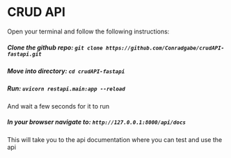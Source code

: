 # CRUD API

Open your terminal and follow the following instructions:
##### Clone the github repo: `git clone https://github.com/Conradgabe/crudAPI-fastapi.git`
##### Move into directory: `cd crudAPI-fastapi`
##### Run: `uvicorn restapi.main:app --reload`
And wait a few seconds for it to run
##### In your browser navigate to: `http://127.0.0.1:8000/api/docs`
This will take you to the api documentation where you can test and use the api
